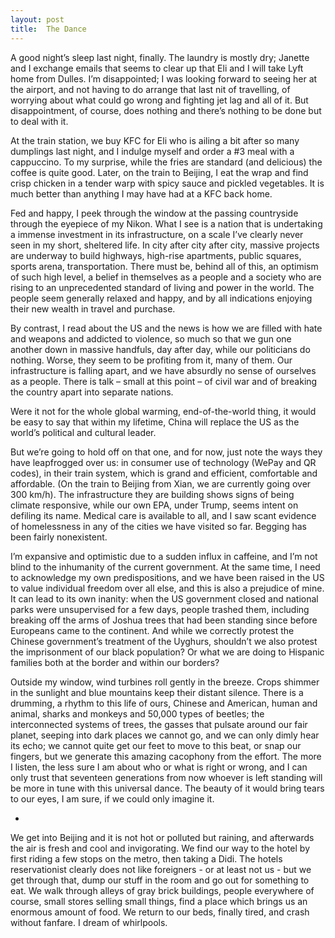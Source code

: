 ```yaml
---
layout: post
title:  The Dance
---
```

A good night’s sleep last night, finally. The laundry is mostly dry; Janette and I exchange emails that seems to clear up that Eli and I will take Lyft home from Dulles. I’m disappointed; I was looking forward to seeing her at the airport, and not having to do arrange that last nit of travelling, of worrying about what could go wrong and fighting jet lag and all of it. But disappointment, of course, does nothing and there’s nothing to be done but to deal with it.

At the train station, we buy KFC for Eli who is ailing a bit after so many dumplings last night, and I indulge myself and order a #3 meal with a cappuccino. To my surprise, while the fries are standard (and delicious) the coffee is quite good. Later, on the train to Beijing, I eat the wrap and find crisp chicken in a tender warp with spicy sauce and pickled vegetables. It is much better than anything I may have had at a KFC back home. 

Fed and happy, I peek through the window at the passing countryside through the eyepiece of my Nikon. What I see is a nation that is undertaking a immense investment in its infrastructure, on a scale I’ve clearly never seen in my short, sheltered life. In city after city after city, massive projects are underway to build highways, high-rise apartments, public squares, sports arena, transportation. There must be, behind all of this, an optimism of such high level, a belief in themselves as a people and a society who are rising to an unprecedented standard of living and power in the world. The people seem generally relaxed and happy, and by all indications enjoying their new wealth in travel and purchase. 

By contrast, I read about the US and the news is how we are filled with hate and weapons and addicted to violence, so much so that we gun one another down in massive handfuls, day after day, while our politicians do nothing. Worse, they seem to be profiting from it, many of them. Our infrastructure is falling apart, and we have absurdly no sense of ourselves as a people. There is talk – small at this point – of civil war and of breaking the country apart into separate nations.  

Were it not for the whole global warming, end-of-the-world thing, it would be easy to say that within my lifetime, China will replace the US as the world’s political and cultural leader. 

But we’re going to hold off on that one, and for now, just note the ways they have leapfrogged over us: in consumer use of technology (WePay and QR codes), in their train system, which is grand and efficient, comfortable and affordable. (On the train to Beijing from Xian, we are currently going over 300 km/h). The infrastructure they are building shows signs of being climate responsive, while our own EPA, under Trump, seems intent on defiling its name. Medical care is available to all, and I saw scant evidence of homelessness in any of the cities we have visited so far. Begging has been fairly nonexistent.

I’m expansive and optimistic due to a sudden influx in caffeine, and I’m not blind to the inhumanity of the current government. At the same time, I need to acknowledge my own predispositions, and we have been raised in the US to value individual freedom over all else, and this is also a prejudice of mine. It can lead to its own inanity: when the US government closed and national parks were unsupervised for a few days, people trashed them, including breaking off the arms of Joshua trees that had been standing since before Europeans came to the continent. And while we correctly protest the Chinese government’s treatment of the Uyghurs, shouldn’t we also protest the imprisonment of our black population? Or what we are doing to Hispanic families both at the border and within our borders?

Outside my window, wind turbines roll gently in the breeze. Crops shimmer in the sunlight and blue mountains keep their distant silence. There is a drumming, a rhythm to this life of ours, Chinese and American, human and animal, sharks and monkeys and 50,000 types of beetles; the interconnected systems of trees, the gasses that pulsate around our fair planet, seeping into dark places we cannot go, and we can only dimly hear its echo; we cannot quite get our feet to move to this beat, or snap our fingers, but we generate this amazing cacophony from the effort. The more I listen, the less sure I am about who or what is right or wrong, and I can only trust that seventeen generations from now whoever is left standing will be more in tune with this universal dance. The beauty of it would bring tears to our eyes, I am sure, if we could only imagine it.

+

We get into Beijing and it is not hot or polluted but raining, and afterwards the air is fresh and cool and invigorating. We find our way to the hotel by first riding a few stops on the metro, then taking a Didi. The hotels reservationist clearly does not like foreigners - or at least not us - but we get through that, dump our stuff in the room and go out for something to eat. We walk through alleys of gray brick buildings, people everywhere of course, small stores selling small things, find a place which brings us an enormous amount of food. We return to our beds, finally tired, and crash without fanfare. I dream of whirlpools.
